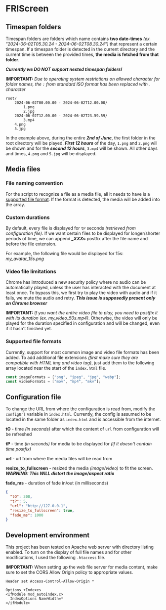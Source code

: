 # FRIScreen

## Timespan folders

Timespan folders are folders which name contains **two date-times**
*(ex. "2024-06-02T05.30.24 - 2024-06-02T08.30.24")* that represent
a certain timespan. If a timespan folder is detected in the current
directory and the current time is between the provided times, **the media
is fetched from that folder**.

***Currently we DO NOT support nested timespan folders!***

**IMPORTANT:** *Due to operating system restrictions on allowed character for folder names, the `:` from
standard ISO format has been replaced with `.` character*

```text
root/
    2024-06-02T00.00.00 - 2024-06-02T12.00.00/
        1.png
        2.jpg
    2024-06-02T12.00.00 - 2024-06-02T23.59.59/
        3.mp4
    4.png
    5.jpg
```

In the example above, during the entire ***2nd of June***, the first folder in the root directory
will be played. ***First 12 hours*** of the day, `1.png` and `2.png` will be shown and for the
***second 12 hours***, `3.mp4` will be shown. All other days and times, `4.png` and `5.jpg`
will be displayed.

## Media files

### File naming convention

For the script to recognize a file as a media file, all it needs to have is a
[supported file format](#supported-file-formats). If the format is detected, the media will be added into the array.

### Custom durations

By default, every file is displayed for `tP` seconds *(retrieved from configuration file)*. If we want certain files
to be displayed for longer/shorter periods of time, we can append ***_XXXs*** postfix after the file name and before
the file extension.

For example, the following file would be displayed for 15s: *my_avatar_15s.png*

### Video file limitations

Chrome has introduced a new security policy where no audio can be automatically played, unless the user has interacted
with the document at least once. To bypass this, we first try to play the video with audio and if it fails, we mute the
audio and retry. ***This issue is supposedly present only on Chrome browser***

**IMPORTANT:** *If you want the entire video file to play, you need to postfix it with its duration
(ex. my_video_50s.mp4)*. Otherwise, the video will only be played for the duration specified in configuration
and will be changed, even if it hasn't finished yet.

### Supported file formats

Currently, support for most common image and video file formats has been added. To add additional
file  extensions *(first make sure they are compatible with HTML img and video tag)*, just add them
to the following array located near the start of the `index.html` file.

```javascript
const imageFormats = ["png", "jpeg", "jpg", "webp"];
const videoFormats = ["mov", "mp4", "mkv"];
```

## Configuration file

To change the URL from where the configuration is read from, modify the `configUrl` variable in `index.html`. Currently,
the config is assumed to be located in the same folder as `index.html` and is accessible from the internet.

**tO** - time *(in seconds)* after which the content of  `url` from configuration will be refreshed

**tP** - time *(in seconds)* for media to be displayed for *(if it doesn't contain time postfix)*

**url** - url from where the media files will be read from

**resize_to_fullscreen** - resized the media *(image/video)* to fit the screen. ***WARNING: This WILL distort the
image/aspect ratio***

**fade_ms** - duration of fade in/out (in milliseconds) 

```json
{
  "tO": 300,
  "tP": 5,
  "url": "http://127.0.0.1",
  "resize_to_fullscreen": true,
  "fade_ms": 1000
}
```

## Development environment

This project has been tested on Apache web server with directory listing enabled. To turn on the display
of full file names and for other modifications, I used the following `.htaccess` file.

**IMPORTANT:** When setting up the web file server for media content, make sure to set the CORS Allow Origin policy to
appropriate values.

```text
Header set Access-Control-Allow-Origin *

Options +Indexes
<IfModule mod_autoindex.c>
  IndexOptions NameWidth=*
</ifModule>
```